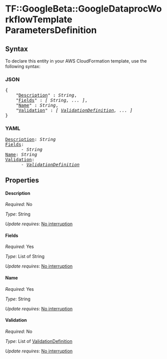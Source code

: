 # TF::GoogleBeta::GoogleDataprocWorkflowTemplate ParametersDefinition

## Syntax

To declare this entity in your AWS CloudFormation template, use the following syntax:

### JSON

<pre>
{
    "<a href="#description" title="Description">Description</a>" : <i>String</i>,
    "<a href="#fields" title="Fields">Fields</a>" : <i>[ String, ... ]</i>,
    "<a href="#name" title="Name">Name</a>" : <i>String</i>,
    "<a href="#validation" title="Validation">Validation</a>" : <i>[ <a href="validationdefinition.md">ValidationDefinition</a>, ... ]</i>
}
</pre>

### YAML

<pre>
<a href="#description" title="Description">Description</a>: <i>String</i>
<a href="#fields" title="Fields">Fields</a>: <i>
      - String</i>
<a href="#name" title="Name">Name</a>: <i>String</i>
<a href="#validation" title="Validation">Validation</a>: <i>
      - <a href="validationdefinition.md">ValidationDefinition</a></i>
</pre>

## Properties

#### Description

_Required_: No

_Type_: String

_Update requires_: [No interruption](https://docs.aws.amazon.com/AWSCloudFormation/latest/UserGuide/using-cfn-updating-stacks-update-behaviors.html#update-no-interrupt)

#### Fields

_Required_: Yes

_Type_: List of String

_Update requires_: [No interruption](https://docs.aws.amazon.com/AWSCloudFormation/latest/UserGuide/using-cfn-updating-stacks-update-behaviors.html#update-no-interrupt)

#### Name

_Required_: Yes

_Type_: String

_Update requires_: [No interruption](https://docs.aws.amazon.com/AWSCloudFormation/latest/UserGuide/using-cfn-updating-stacks-update-behaviors.html#update-no-interrupt)

#### Validation

_Required_: No

_Type_: List of <a href="validationdefinition.md">ValidationDefinition</a>

_Update requires_: [No interruption](https://docs.aws.amazon.com/AWSCloudFormation/latest/UserGuide/using-cfn-updating-stacks-update-behaviors.html#update-no-interrupt)

